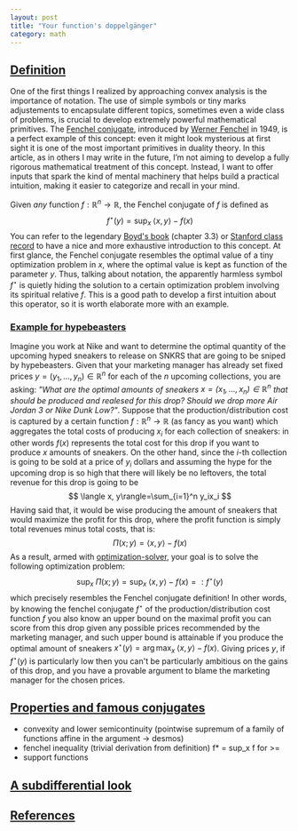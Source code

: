 ```yaml
---
layout: post
title: "Your function's doppelgänger"
category: math
---
```


<script type="text/javascript" async
  src="https://cdn.jsdelivr.net/npm/mathjax@3/es5/tex-mml-chtml.js">
</script>



## [Definition](#definition)
One of the first things I realized by approaching convex analysis is the importance of notation. The use of simple symbols or tiny marks adjustements to encapsulate different topics, sometimes even a wide class of problems, is crucial to develop extremely powerful mathematical primitives.
The [Fenchel conjugate](https://en.wikipedia.org/wiki/Convex_conjugate), introduced by [Werner Fenchel](https://en.wikipedia.org/wiki/Werner_Fenchel) in 1949, is a perfect example of this concept: even it might look mysterious at first sight it is one of the most important primitives in duality theory. In this article, as in others I may write in the future, I’m not aiming to develop a fully rigorous mathematical treatment of this concept. Instead, I want to offer inputs that spark the kind of mental machinery that helps build a practical intuition, making it easier to categorize and recall in your mind.

Given *any* function $f:\mathbb{R}^n\to\mathbb{R}$, the Fenchel conjugate of $f$ is defined as
$$
f^\star(y)=\sup_x\; \langle x,y\rangle - f(x)
$$
You can refer to the legendary [Boyd's book](https://web.stanford.edu/~boyd/cvxbook/bv_cvxbook.pdf) (chapter 3.3) or [Stanford class record](https://youtu.be/lEN2xvTTr0E?list=PL3940DD956CDF0622&t=1639) to have a nice and more exhaustive introduction to this concept. At first glance, the Fenchel conjugate resembles the optimal value of a tiny optimization problem in $x$, where the optimal value is kept as function of the parameter $y$. Thus, talking about notation, the apparently harmless symbol $f^\star$ is quietly hiding the solution to a certain optimization problem involving its spiritual relative $f$. This is a good path to develop a first intuition about this operator, so it is worth elaborate more with an example.

### [Example for hypebeasters](#example)
Imagine you work at Nike and want to determine the optimal quantity of the upcoming hyped sneakers to release on SNKRS that are going to be sniped by hypebeasters. Given that your marketing manager has already set fixed prices $y=(y_1,\dots,y_n)\in\mathbb{R}^n$ for each of the $n$ upcoming collections, you are asking: *"What are the optimal amounts of sneakers $x=(x_1,\dots,x_n)\in\mathbb{R}^n$ that should be produced and realesed for this drop? Should we drop more Air Jordan 3 or Nike Dunk Low?"*. Suppose that the production/distribution cost is captured by a certain function $f:\mathbb{R}^n\to\mathbb{R}$ (as fancy as you want) which aggregates the total costs of producing $x_i$ for each collection of sneakers: in other words $f(x)$ represents the total cost for this drop if you want to produce $x$ amounts of sneakers. On the other hand, since the $i$-th collection is going to be sold at a price of $y_i$ dollars and assuming the hype for the upcoming drop is so high that there will likely be no leftovers, the total revenue for this drop is going to be 
$$
\langle x, y\rangle=\sum_{i=1}^n y_ix_i
$$
Having said that, it would be wise producing the amount of sneakers that would maximize the profit for this drop, where the profit function is simply total revenues minus total costs, that is: 
$$
\Pi(x;y)=\langle x, y\rangle-f(x)
$$
As a result, armed with [optimization-solver](https://github.com/fedemagnani/optimization-solvers), your goal is to solve the following optimization problem:
$$
\sup_{x}\; \Pi(x;y) = \sup_{x}\; \langle x, y\rangle-f(x) =:f^\star(y)
$$
which precisely resembles the Fenchel conjugate definition! In other words, by knowing the fenchel conjugate $f^\star$ of the production/distribution cost function $f$ you also know an upper bound on the maximal profit you can score from this drop given any possible prices recommended by the marketing manager, and such upper bound is attainable if you produce the optimal amount of sneakers $x^\star(y) = \arg\max_x\; \langle x, y\rangle-f(x)$. Giving prices $y$, if $f^\star(y)$ is particularly low then you can't be particularly ambitious on the gains of this drop, and you have a provable argument to blame the marketing manager for the chosen prices.

## [Properties and famous conjugates](#properties-and-famous-conjugates)
- convexity and lower semicontinuity (pointwise supremum of a family of functions affine in the argument -> desmos) 
- fenchel inequality (trivial derivation from definition) f* = sup_x f for >= <x>
- support functions 

## [A subdifferential look](#subdifferential-look)

## [References](#references)

